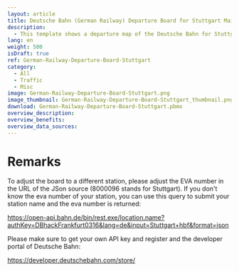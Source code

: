 ```yaml
---
layout: article
title: Deutsche Bahn (German Railway) Departure Board for Stuttgart Main Station
description: 
  - This template shows a departure map of the Deutsche Bahn for Stuttgart main station. It includes departure times, delays, train type, route, destination and platform.
lang: en
weight: 500
isDraft: true
ref: German-Railway-Departure-Board-Stuttgart
category:
  - All
  - Traffic
  - Misc
image: German-Railway-Departure-Board-Stuttgart.png
image_thumbnail: German-Railway-Departure-Board-Stuttgart_thumbnail.png
download: German-Railway-Departure-Board-Stuttgart.pbmx
overview_description:
overview_benefits:
overview_data_sources:
---
```

# Remarks
To adjust the board to a different station, please adjust the EVA number in the URL of the JSon source (8000096 stands for Stuttgart).
If you don't know the eva number of your station, you can use this query to submit your station name and the eva number is returned:

https://open-api.bahn.de/bin/rest.exe/location.name?authKey=DBhackFrankfurt0316&lang=de&input=Stuttgart+hbf&format=json

Please make sure to get your own API key and register and the developer portal of Deutsche Bahn:

https://developer.deutschebahn.com/store/
